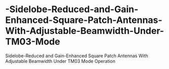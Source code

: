 # -Sidelobe-Reduced-and-Gain-Enhanced-Square-Patch-Antennas-With-Adjustable-Beamwidth-Under-TM03-Mode
 Sidelobe-Reduced and Gain-Enhanced Square Patch Antennas With Adjustable Beamwidth  Under TM03 Mode Operation
